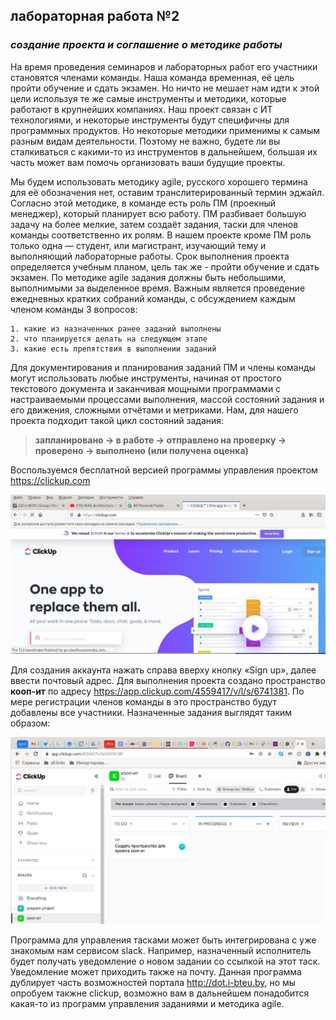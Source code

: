 ## лабораторная работа №2

### *создание проекта  и соглашение о методике работы*

На время проведения семинаров и лабораторных работ его участники
становятся членами команды. Наша команда временная, её цель пройти
обучение и сдать экзамен. Но ничто не мешает нам идти к этой цели
используя те же самые инструменты и методики, которые работают
в крупнейших компаниях. Наш проект связан с ИТ технологиями,
и некоторые инструменты будут специфичны для программных
продуктов. Но некоторые методики применимы к самым разным видам
деятельности. Поэтому не важно, будете ли вы сталкиваться с какими-то
из инструментов в дальнейшем, большая их часть может вам помочь
организовать ваши будущие проекты.

Мы будем использовать методику agile, русского хорошего термина
для её обозначения нет, оставим транслитерированный термин
эджайл. Согласно этой методике, в команде есть роль ПМ (проекный
менеджер), который планирует всю работу. ПМ разбивает большую
задачу на более мелкие, затем создаёт задания, таски для членов
команды соответственно их ролям. В нашем проекте кроме ПМ роль
только одна — студент, или магистрант, изучающий тему и выполняющий
лабораторные работы. Срок выполнения проекта определяется учебным
планом, цель так же - пройти обучение и сдать экзамен. По методике
agile задания должны быть небольшими, выполнимыми за выделенное
время. Важным является проведение ежедневных кратких собраний
команды, с обсуждением каждым членом команды 3 вопросов:
    
    1. какие из назначенных ранее заданий выполнены
    2. что планируется делать на следующем этапе
    3. какие есть препятствия в выполнении заданий

Для документирования и планирования заданий ПМ и члены команды могут
использовать любые инструменты, начиная от простого текстового
документа и заканчивая мощными программами с настраиваемыми
процессами выполнения, массой состояний задания и его движения,
сложными отчётами и метриками. Нам, для нашего проекта подходит
такой цикл состояний задания:

> **запланировано -> в работе -> отправлено на проверку -> проверено ->  выполнено (или получена оценка)**

Воспользуемся бесплатной версией программы управления проектом <https://clickup.com>

![clickup signin](img/clickup.jpg)

Для создания аккаунта нажать справа вверху кнопку «Sign up»,
далее ввести почтовый адрес. Для выполнения проекта создано
пространство **кооп-ит** по адресу <https://app.clickup.com/4559417/v/l/s/6741381>.
По мере регистрации членов команды в это пространство будут добавлены все
участники. Назначенные задания выглядят таким образом:

![clickup task](img/clickup-task.jpg)

Программа для управления тасками может быть интегрирована с уже
знакомым нам сервисом slack. Например, назначенный исполнитель
будет получать уведомление о новом задании со ссылкой на этот
таск. Уведомление может приходить также на почту. Данная программа
дублирует часть возможностей портала <http://dot.i-bteu.by>, но мы опробуем
такжне clickup, возможно вам в дальнейшем понадобится какая-то из
программ управления заданиями и методика agile.
